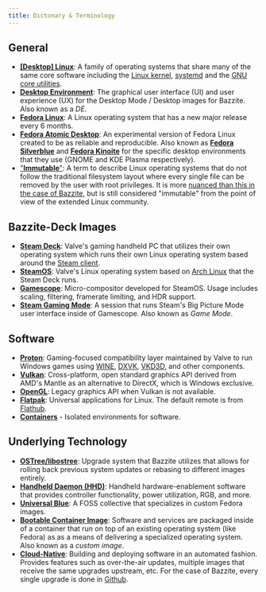 ```yaml
---
title: Dictonary & Terminology
---
```


## General

- **[[Desktop] Linux](https://www.ubuntudocs.com/bdesktop/)**: A family of operating systems that share many of the same core software including the [Linux kernel](https://www.kernel.org/), [systemd](https://systemd.io/) and the [GNU core utilities](https://www.gnu.org/software/coreutils/).
- **[Desktop Environment](https://en.wikipedia.org/wiki/Desktop_environment)**: The graphical user interface (UI) and user experience (UX) for the Desktop Mode / Desktop images for Bazzite. Also known as a *DE*.
- **[Fedora Linux](https://fedoraproject.org/)**: A Linux operating system that has a new major release every 6 months.
- **[Fedora Atomic Desktop](https://fedoraproject.org/atomic-desktops/)**: An experimental version of Fedora Linux created to be as reliable and reproducible. Also known as **[Fedora Silverblue](https://fedoraproject.org/atomic-desktops/silverblue/)** and **[Fedora Kinoite](https://fedoraproject.org/atomic-desktops/kinoite/)** for the specific desktop environments that they use (GNOME and KDE Plasma respectively).
- ["**Immutable**"](https://blog.verbum.org/2020/08/22/immutable-%E2%86%92-reprovisionable-anti-hysteresis/): A term to describe Linux operating systems that do not follow the traditional filesystem layout where every single file can be removed by the user with root privileges.  It is more [nuanced than this in the case of Bazzite](https://docs.fedoraproject.org/en-US/fedora-silverblue/technical-information/#filesystem-layout), but is still considered "immutable" from the point of view of the extended Linux community.

## Bazzite-Deck Images

- **[Steam Deck](https://store.steampowered.com/steamdeck)**: Valve's gaming handheld PC that utilizes their own operating system which runs their own Linux operating system based around the [Steam client](https://store.steampowered.com/about/download).
- **[SteamOS](https://www.steamdeck.com/en/software)**: Valve's Linux operating system based on [Arch Linux](https://archlinux.org/) that the Steam Deck runs.
- **[Gamescope](https://github.com/ValveSoftware/gamescope)**: Micro-compositor developed for SteamOS.  Usage includes scaling, filtering, framerate limiting, and HDR support.
- **[Steam Gaming Mode](https://github.com/KyleGospo/gamescope-session)**: A session that runs Steam's Big Picture Mode user interface inside of Gamescope.  Also known as *Game Mode*.

## Software

- **[Proton](https://github.com/ValveSoftware/Proton)**: Gaming-focused compatibility layer maintained by Valve to run Windows games using [WINE](https://www.winehq.org/), [DXVK](https://github.com/doitsujin/dxvk), [VKD3D](https://github.com/HansKristian-Work/vkd3d-proton), and other components.
- [**Vulkan**](https://www.vulkan.org/): Cross-platform, open standard graphics API derived from AMD's Mantle as an alternative to DirectX, which is Windows exclusive.
- [**OpenGL**](https://www.opengl.org/): Legacy graphics API when Vulkan is not available.
- **[Flatpak](https://flatpak.org/)**: Universal applications for Linux.  The default remote is from [Flathub](https://www.flathub.org).
- [**Containers**](https://www.redhat.com/en/topics/containers) - Isolated environments for software.

## Underlying Technology

- **[OSTree/libostree](https://ostreedev.github.io/ostree/introduction/)**: Upgrade system that Bazzite utilizes that allows for rolling back previous system updates or rebasing to different images entirely.
- **[Handheld Daemon (HHD)](https://github.com/hhd-dev/hhd)**: Handheld hardware-enablement software that provides controller functionality, power utilization, RGB, and more.
- **[Universal Blue](https://ublue.it)**: A FOSS collective that specializes in custom Fedora images.
- **[Bootable Container Image](https://docs.fedoraproject.org/en-US/bootc/getting-started/)**: Software and services are packaged inside of a container that run on top of an existing operating system (like Fedora) as as a means of delivering a specialized operating system.  Also known as a *custom image*.
- **[Cloud-Native](https://aws.amazon.com/what-is/cloud-native/)**: Building and deploying software in an automated fashion. Provides features such as over-the-air updates, multiple images that receive the same upgrades upstream, etc.  For the case of Bazzite, every single upgrade is done in [Github](https://github.com/ublue-os/bazzite/).
